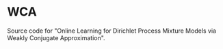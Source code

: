# WCA
Source code for "Online Learning for Dirichlet Process Mixture Models via Weakly Conjugate Approximation".
